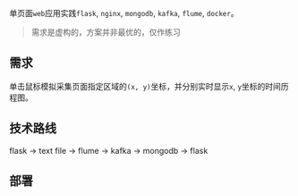 单页面`web`应用实践`flask`, `nginx`, `mongodb`, `kafka`, `flume`, `docker`。

> 需求是虚构的，方案并非最优的，仅作练习

## 需求

单击鼠标模拟采集页面指定区域的`(x, y)`坐标，并分别实时显示`x`, `y`坐标的时间历程图。

## 技术路线

flask -> text file -> flume -> kafka -> mongodb -> flask

## 部署


